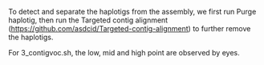 To detect and separate the haplotigs from the assembly, we first run Purge haplotig, then run the Targeted contig alignment (https://github.com/asdcid/Targeted-contig-alignment) to further remove the haplotigs.

For 3_contigvoc.sh, the low, mid and high point are observed by eyes.
